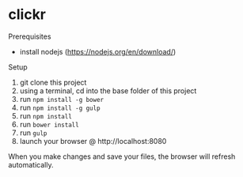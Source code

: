 # clickr

Prerequisites
- install nodejs (https://nodejs.org/en/download/)

Setup
1. git clone this project
2. using a terminal, cd into the base folder of this project
3. run `npm install -g bower`
4. run `npm install -g gulp`
5. run `npm install`
6. run `bower install`
6. run `gulp`
7. launch your browser @ http://localhost:8080

When you make changes and save your files, the browser will refresh automatically.
